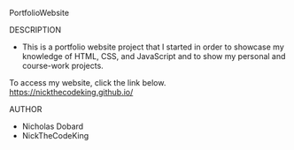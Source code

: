 PortfolioWebsite

DESCRIPTION
- This is a portfolio website project that I started in order to showcase my knowledge of HTML, CSS, and JavaScript and to show my personal and course-work projects.

To access my website, click the link below. 
https://nickthecodeking.github.io/

AUTHOR
- Nicholas Dobard
- NickTheCodeKing
